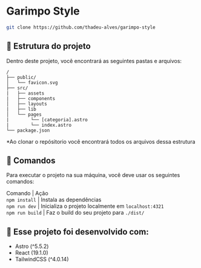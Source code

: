 # Garimpo Style

```sh
git clone https://github.com/thadeu-alves/garimpo-style
```

## 🚀 Estrutura do projeto

Dentro deste projeto, você encontrará as seguintes pastas e arquivos:

```text
/
├── public/
│   └── favicon.svg
├── src/
|   ├── assets
|   ├── components
│   ├── layouts
|   ├── lib
│   └── pages
|        └── [categoria].astro
|        └── index.astro
└── package.json
```

*Ao clonar o repósitorio você encontrará todos os arquivos dessa estrutura

## 🧞 Comandos

Para executar o projeto na sua máquina, você deve usar os seguintes comandos:

Comando                   | Ação                                           
`npm install`             | Instala as dependências                            
`npm run dev`             | Inicializa o projeto localmente em `localhost:4321`      
`npm run build`           | Faz o build do seu projeto para  `./dist/`          

## 🍷 Esse projeto foi desenvolvido com:

- Astro (^5.5.2)
- React (19.1.0)
- TailwindCSS (^4.0.14)
